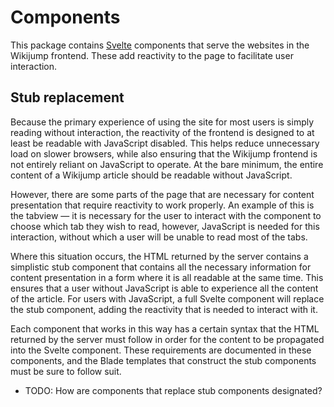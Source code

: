 # Components

This package contains [Svelte](https://svelte.dev/) components that serve 
the websites in the Wikijump frontend. These add reactivity to the page to 
facilitate user interaction.

## Stub replacement

Because the primary experience of using the site for most users is simply 
reading without interaction, the reactivity of the frontend is designed to 
at least be readable with JavaScript disabled. This helps reduce unnecessary 
load on slower browsers, while also ensuring that the Wikijump frontend is 
not entirely reliant on JavaScript to operate. At the bare minimum, the 
entire content of a Wikijump article should be readable without JavaScript.

However, there are some parts of the page that are necessary for content 
presentation that require reactivity to work properly. An example of this is
the tabview &mdash; it is necessary for the user to interact with the 
component to choose which tab they wish to read, however, JavaScript is 
needed for this interaction, without which a user will be unable to read 
most of the tabs.

Where this situation occurs, the HTML returned by the server contains a 
simplistic stub component that contains all the necessary information for 
content presentation in a form where it is all readable at the same time. 
This ensures that a user without JavaScript is able to experience all the 
content of the article. For users with JavaScript, a full Svelte component
will replace the stub component, adding the reactivity that is needed to 
interact with it.

Each component that works in this way has a certain syntax that the HTML 
returned by the server must follow in order for the content to be 
propagated into the Svelte component. These requirements are documented in 
these components, and the Blade templates that construct the stub components 
must be sure to follow suit.

- TODO: How are components that replace stub components designated?

